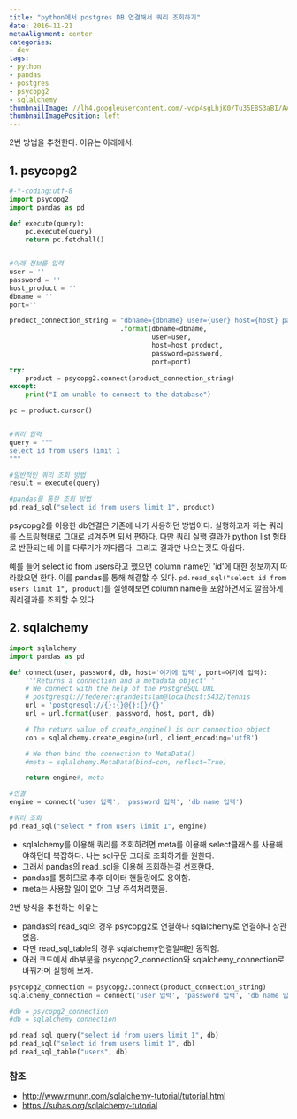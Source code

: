 ```yaml
---
title: "python에서 postgres DB 연결해서 쿼리 조회하기"
date: 2016-11-21
metaAlignment: center
categories:
- dev
tags:
- python
- pandas
- postgres
- psycopg2
- sqlalchemy
thumbnailImage: //lh4.googleusercontent.com/-vdp4sgLhjK0/Tu35E8S3aBI/AAAAAAAAAOc/55ms0lMst0o/w288-h288/python_postgresql_hA0NV1.png
thumbnailImagePosition: left
---
```


2번 방법을 추천한다. 이유는 아래에서.

<!--more-->

<!-- toc -->
## 1. psycopg2

```python
#-*-coding:utf-8
import psycopg2
import pandas as pd

def execute(query):
    pc.execute(query)
    return pc.fetchall()


#아래 정보를 입력
user = ''
password = ''
host_product = ''
dbname = ''
port=''

product_connection_string = "dbname={dbname} user={user} host={host} password={password} port={port}"\
                            .format(dbname=dbname,
                                    user=user,
                                    host=host_product,
                                    password=password,
                                    port=port)    
try:
    product = psycopg2.connect(product_connection_string)
except:
    print("I am unable to connect to the database")

pc = product.cursor()


#쿼리 입력
query = """
select id from users limit 1
"""

#일반적인 쿼리 조회 방법
result = execute(query)

#pandas를 통한 조회 방법
pd.read_sql("select id from users limit 1", product)
```

psycopg2를 이용한 db연결은 기존에 내가 사용하던 방법이다. 실행하고자 하는 쿼리를 스트링형태로 그대로 넘겨주면 되서 편하다. 다만 쿼리 실행 결과가 python list 형태로 반환되는데 이를 다루기가 까다롭다. 그리고 결과만 나오는것도 아쉽다.

예를 들어 select id from users라고 했으면 column name인 'id'에 대한 정보까지 따라왔으면 한다. 이를 pandas를 통해 해결할 수 있다. ```pd.read_sql("select id from users limit 1", product)```를 실행해보면 column name을 포함하면서도 깔끔하게 쿼리결과를 조회할 수 있다.



## 2. sqlalchemy


```python
import sqlalchemy
import pandas as pd

def connect(user, password, db, host='여기에 입력', port=여기에 입력):
    '''Returns a connection and a metadata object'''
    # We connect with the help of the PostgreSQL URL
    # postgresql://federer:grandestslam@localhost:5432/tennis
    url = 'postgresql://{}:{}@{}:{}/{}'
    url = url.format(user, password, host, port, db)

    # The return value of create_engine() is our connection object
    con = sqlalchemy.create_engine(url, client_encoding='utf8')

    # We then bind the connection to MetaData()
    #meta = sqlalchemy.MetaData(bind=con, reflect=True)

    return engine#, meta

#연결
engine = connect('user 입력', 'password 입력', 'db name 입력')

#쿼리 조회
pd.read_sql("select * from users limit 1", engine)
```
- sqlalchemy를 이용해 쿼리를 조회하려면 meta를 이용해 select클래스를 사용해야하던데 복잡하다. 나는 sql구문 그대로 조회하기를 원한다.
- 그래서 pandas의 read_sql을 이용해 조회하는걸 선호한다.
- pandas를 통하므로 추후 데이터 핸들링에도 용이함.
- meta는 사용할 일이 없어 그냥 주석처리했음.


2번 방식을 추천하는 이유는
- pandas의 read_sql의 경우 psycopg2로 연결하나 sqlalchemy로 연결하나 상관없음.
- 다만 read_sql_table의 경우 sqlalchemy연결일때만 동작함.
- 아래 코드에서 db부분을 psycopg2_connection와 sqlalchemy_connection로 바꿔가며 실행해 보자.

```python
psycopg2_connection = psycopg2.connect(product_connection_string)
sqlalchemy_connection = connect('user 입력', 'password 입력', 'db name 입력')

#db = psycopg2_connection
#db = sqlalchemy_connection

pd.read_sql_query("select id from users limit 1", db)
pd.read_sql("select id from users limit 1", db)
pd.read_sql_table("users", db)
```

### 참조

- http://www.rmunn.com/sqlalchemy-tutorial/tutorial.html
- https://suhas.org/sqlalchemy-tutorial
